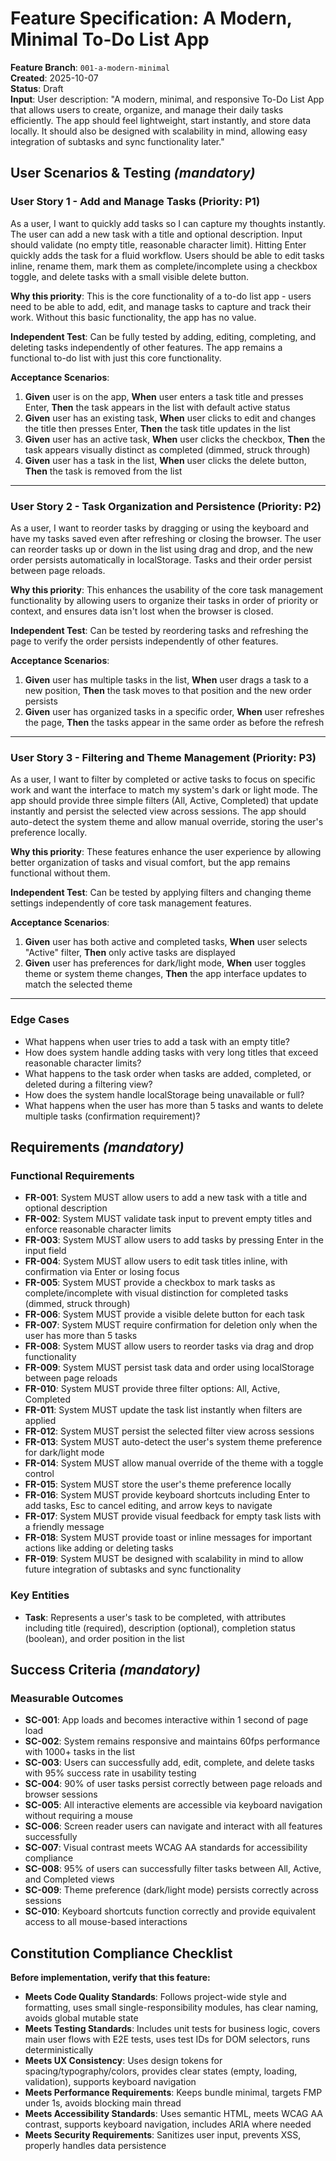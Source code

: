 # Feature Specification: A Modern, Minimal To-Do List App

**Feature Branch**: `001-a-modern-minimal`  
**Created**: 2025-10-07  
**Status**: Draft  
**Input**: User description: "A modern, minimal, and responsive To-Do List App that allows users to create, organize, and manage their daily tasks efficiently. The app should feel lightweight, start instantly, and store data locally. It should also be designed with scalability in mind, allowing easy integration of subtasks and sync functionality later."

## User Scenarios & Testing *(mandatory)*

<!--
  IMPORTANT: User stories should be PRIORITIZED as user journeys ordered by importance.
  Each user story/journey must be INDEPENDENTLY TESTABLE - meaning if you implement just ONE of them,
  you should still have a viable MVP (Minimum Viable Product) that delivers value.
  
  Assign priorities (P1, P2, P3, etc.) to each story, where P1 is the most critical.
  Think of each story as a standalone slice of functionality that can be:
  - Developed independently
  - Tested independently
  - Deployed independently
  - Demonstrated to users independently
-->

### User Story 1 - Add and Manage Tasks (Priority: P1)

As a user, I want to quickly add tasks so I can capture my thoughts instantly. The user can add a new task with a title and optional description. Input should validate (no empty title, reasonable character limit). Hitting Enter quickly adds the task for a fluid workflow. Users should be able to edit tasks inline, rename them, mark them as complete/incomplete using a checkbox toggle, and delete tasks with a small visible delete button.

**Why this priority**: This is the core functionality of a to-do list app - users need to be able to add, edit, and manage tasks to capture and track their work. Without this basic functionality, the app has no value.

**Independent Test**: Can be fully tested by adding, editing, completing, and deleting tasks independently of other features. The app remains a functional to-do list with just this core functionality.

**Acceptance Scenarios**:

1. **Given** user is on the app, **When** user enters a task title and presses Enter, **Then** the task appears in the list with default active status
2. **Given** user has an existing task, **When** user clicks to edit and changes the title then presses Enter, **Then** the task title updates in the list
3. **Given** user has an active task, **When** user clicks the checkbox, **Then** the task appears visually distinct as completed (dimmed, struck through)
4. **Given** user has a task in the list, **When** user clicks the delete button, **Then** the task is removed from the list

---

### User Story 2 - Task Organization and Persistence (Priority: P2)

As a user, I want to reorder tasks by dragging or using the keyboard and have my tasks saved even after refreshing or closing the browser. The user can reorder tasks up or down in the list using drag and drop, and the new order persists automatically in localStorage. Tasks and their order persist between page reloads.

**Why this priority**: This enhances the usability of the core task management functionality by allowing users to organize their tasks in order of priority or context, and ensures data isn't lost when the browser is closed.

**Independent Test**: Can be tested by reordering tasks and refreshing the page to verify the order persists independently of other features.

**Acceptance Scenarios**:

1. **Given** user has multiple tasks in the list, **When** user drags a task to a new position, **Then** the task moves to that position and the new order persists
2. **Given** user has organized tasks in a specific order, **When** user refreshes the page, **Then** the tasks appear in the same order as before the refresh

---

### User Story 3 - Filtering and Theme Management (Priority: P3)

As a user, I want to filter by completed or active tasks to focus on specific work and want the interface to match my system's dark or light mode. The app should provide three simple filters (All, Active, Completed) that update instantly and persist the selected view across sessions. The app should auto-detect the system theme and allow manual override, storing the user's preference locally.

**Why this priority**: These features enhance the user experience by allowing better organization of tasks and visual comfort, but the app remains functional without them.

**Independent Test**: Can be tested by applying filters and changing theme settings independently of core task management features.

**Acceptance Scenarios**:

1. **Given** user has both active and completed tasks, **When** user selects "Active" filter, **Then** only active tasks are displayed
2. **Given** user has preferences for dark/light mode, **When** user toggles theme or system theme changes, **Then** the app interface updates to match the selected theme

---

### Edge Cases

- What happens when user tries to add a task with an empty title?
- How does system handle adding tasks with very long titles that exceed reasonable character limits?
- What happens to the task order when tasks are added, completed, or deleted during a filtering view?
- How does the system handle localStorage being unavailable or full?
- What happens when the user has more than 5 tasks and wants to delete multiple tasks (confirmation requirement)?

## Requirements *(mandatory)*

<!--
  ACTION REQUIRED: The content in this section represents placeholders.
  Fill them out with the right functional requirements.
-->

### Functional Requirements

- **FR-001**: System MUST allow users to add a new task with a title and optional description
- **FR-002**: System MUST validate task input to prevent empty titles and enforce reasonable character limits
- **FR-003**: System MUST allow users to add tasks by pressing Enter in the input field
- **FR-004**: System MUST allow users to edit task titles inline, with confirmation via Enter or losing focus
- **FR-005**: System MUST provide a checkbox to mark tasks as complete/incomplete with visual distinction for completed tasks (dimmed, struck through)
- **FR-006**: System MUST provide a visible delete button for each task
- **FR-007**: System MUST require confirmation for deletion only when the user has more than 5 tasks
- **FR-008**: System MUST allow users to reorder tasks via drag and drop functionality
- **FR-009**: System MUST persist task data and order using localStorage between page reloads
- **FR-010**: System MUST provide three filter options: All, Active, Completed
- **FR-011**: System MUST update the task list instantly when filters are applied
- **FR-012**: System MUST persist the selected filter view across sessions
- **FR-013**: System MUST auto-detect the user's system theme preference for dark/light mode
- **FR-014**: System MUST allow manual override of the theme with a toggle control
- **FR-015**: System MUST store the user's theme preference locally
- **FR-016**: System MUST provide keyboard shortcuts including Enter to add tasks, Esc to cancel editing, and arrow keys to navigate
- **FR-017**: System MUST provide visual feedback for empty task lists with a friendly message
- **FR-018**: System MUST provide toast or inline messages for important actions like adding or deleting tasks
- **FR-019**: System MUST be designed with scalability in mind to allow future integration of subtasks and sync functionality

### Key Entities

- **Task**: Represents a user's task to be completed, with attributes including title (required), description (optional), completion status (boolean), and order position in the list

## Success Criteria *(mandatory)*

<!--
  ACTION REQUIRED: Define measurable success criteria.
  These must be technology-agnostic and measurable.
-->

### Measurable Outcomes

- **SC-001**: App loads and becomes interactive within 1 second of page load
- **SC-002**: System remains responsive and maintains 60fps performance with 1000+ tasks in the list
- **SC-003**: Users can successfully add, edit, complete, and delete tasks with 95% success rate in usability testing
- **SC-004**: 90% of user tasks persist correctly between page reloads and browser sessions
- **SC-005**: All interactive elements are accessible via keyboard navigation without requiring a mouse
- **SC-006**: Screen reader users can navigate and interact with all features successfully
- **SC-007**: Visual contrast meets WCAG AA standards for accessibility compliance
- **SC-008**: 95% of users can successfully filter tasks between All, Active, and Completed views
- **SC-009**: Theme preference (dark/light mode) persists correctly across sessions
- **SC-010**: Keyboard shortcuts function correctly and provide equivalent access to all mouse-based interactions

## Constitution Compliance Checklist

**Before implementation, verify that this feature:**

- **Meets Code Quality Standards**: Follows project-wide style and formatting, uses small single-responsibility modules, has clear naming, avoids global mutable state
- **Meets Testing Standards**: Includes unit tests for business logic, covers main user flows with E2E tests, uses test IDs for DOM selectors, runs deterministically
- **Meets UX Consistency**: Uses design tokens for spacing/typography/colors, provides clear states (empty, loading, validation), supports keyboard navigation
- **Meets Performance Requirements**: Keeps bundle minimal, targets FMP under 1s, avoids blocking main thread
- **Meets Accessibility Standards**: Uses semantic HTML, meets WCAG AA contrast, supports keyboard navigation, includes ARIA where needed
- **Meets Security Requirements**: Sanitizes user input, prevents XSS, properly handles data persistence